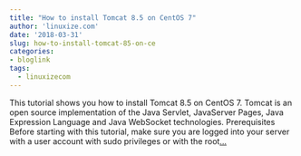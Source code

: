 ```yaml
---
title: "How to install Tomcat 8.5 on CentOS 7"
author: 'linuxize.com'
date: '2018-03-31'
slug: how-to-install-tomcat-85-on-ce
categories:
- bloglink
tags:
  - linuxizecom
---
```


This tutorial shows you how to install Tomcat 8.5 on CentOS 7. Tomcat is an open source implementation of the Java Servlet, JavaServer Pages, Java Expression Language and Java WebSocket technologies. Prerequisites Before starting with this tutorial, make sure you are logged into your server with a user account with sudo privileges or with the root[... <i class="fas fa-external-link-alt"></i>](https://linuxize.com/post/how-to-install-tomcat-8-5-on-centos-7/)

